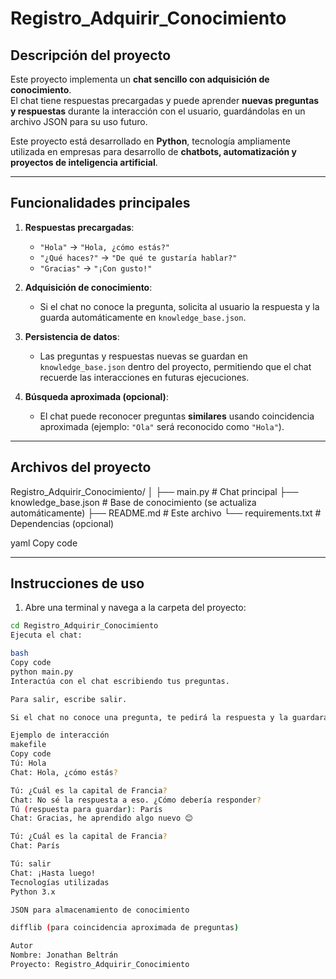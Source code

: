 # Registro_Adquirir_Conocimiento

## Descripción del proyecto
Este proyecto implementa un **chat sencillo con adquisición de conocimiento**.  
El chat tiene respuestas precargadas y puede aprender **nuevas preguntas y respuestas** durante la interacción con el usuario, guardándolas en un archivo JSON para su uso futuro.

Este proyecto está desarrollado en **Python**, tecnología ampliamente utilizada en empresas para desarrollo de **chatbots, automatización y proyectos de inteligencia artificial**.

---

## Funcionalidades principales

1. **Respuestas precargadas**:  
   - `"Hola"` → `"Hola, ¿cómo estás?"`  
   - `"¿Qué haces?"` → `"De qué te gustaría hablar?"`  
   - `"Gracias"` → `"¡Con gusto!"`  

2. **Adquisición de conocimiento**:  
   - Si el chat no conoce la pregunta, solicita al usuario la respuesta y la guarda automáticamente en `knowledge_base.json`.

3. **Persistencia de datos**:  
   - Las preguntas y respuestas nuevas se guardan en `knowledge_base.json` dentro del proyecto, permitiendo que el chat recuerde las interacciones en futuras ejecuciones.

4. **Búsqueda aproximada (opcional)**:  
   - El chat puede reconocer preguntas **similares** usando coincidencia aproximada (ejemplo: `"Ola"` será reconocido como `"Hola"`).

---

## Archivos del proyecto

Registro_Adquirir_Conocimiento/
│
├── main.py # Chat principal
├── knowledge_base.json # Base de conocimiento (se actualiza automáticamente)
├── README.md # Este archivo
└── requirements.txt # Dependencias (opcional)

yaml
Copy code

---

## Instrucciones de uso

1. Abre una terminal y navega a la carpeta del proyecto:

```bash
cd Registro_Adquirir_Conocimiento
Ejecuta el chat:

bash
Copy code
python main.py
Interactúa con el chat escribiendo tus preguntas.

Para salir, escribe salir.

Si el chat no conoce una pregunta, te pedirá la respuesta y la guardará automáticamente.

Ejemplo de interacción
makefile
Copy code
Tú: Hola
Chat: Hola, ¿cómo estás?

Tú: ¿Cuál es la capital de Francia?
Chat: No sé la respuesta a eso. ¿Cómo debería responder?
Tú (respuesta para guardar): París
Chat: Gracias, he aprendido algo nuevo 😊

Tú: ¿Cuál es la capital de Francia?
Chat: París

Tú: salir
Chat: ¡Hasta luego!
Tecnologías utilizadas
Python 3.x

JSON para almacenamiento de conocimiento

difflib (para coincidencia aproximada de preguntas)

Autor
Nombre: Jonathan Beltrán
Proyecto: Registro_Adquirir_Conocimiento